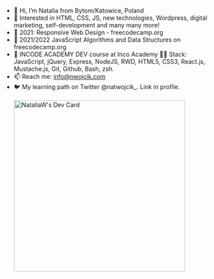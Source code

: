 - 👋 Hi, I’m Natalia from Bytom/Katowice, Poland
- 👀 Interested in HTML, CSS, JS, new technologies, Wordpress, digital marketing, self-development and many many more!
- 🌱 2021: Responsive Web Design - freecodecamp.org 
- 🌱 2021/2022 JavaScript Algorithms and Data Structures on freecodecamp.org
- 🌱 INCODE ACADEMY DEV course at Inco Academy 🧑‍💻 Stack: JavaScript, jQuery, Express, NodeJS, RWD, HTML5, CSS3, React.js, Mustache.js, Git, Github, Bash, zsh.
- 📫 Reach me: info@nwojcik.com
- 🐦 My learning path on Twitter @natwojcik_. Link in profile. <br><br>
<a href="https://app.daily.dev/natwoj"><img src="https://api.daily.dev/devcards/b990075c43bf44d5afddd86109175b71.png?r=fva" width="400" alt="NataliaW's Dev Card"/></a>
